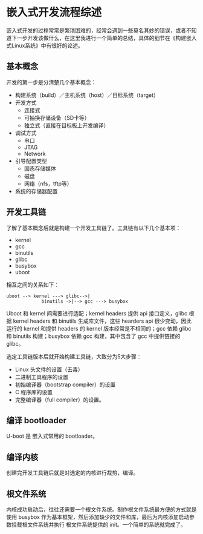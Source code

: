 # 嵌入式开发流程综述
嵌入式开发的过程常常是繁琐困难的，经常会遇到一些莫名其妙的错误，或者不知道下一步开发该做什么，在这里我进行一个简单的总结，具体的细节在《构建嵌入式Linux系统》中有很好的论述。

## 基本概念
开发的第一步是分清楚几个基本概念：

* 构建系统（build）／主机系统（host）／目标系统（target）
* 开发方式
	*  连接式
	*  可抽换存储设备（SD卡等）
	*  独立式（直接在目标板上开发编译）
* 调试方式
	* 串口
	* JTAG
	* Network
* 引导配置类型
	* 固态存储媒体
	* 磁盘
	* 网络（nfs，tftp等）
* 系统的存储器配置

## 开发工具链
了解了基本概念后就是构建一个开发工具链了。工具链有以下几个基本项：

* kernel
* gcc
* binutils
* glibc
* busybox 
* uboot

相互之间的关系如下：

	uboot --> kernel ---> glibc-->| 
	             binutils ->|--> gcc ---> busybox

Uboot 和 kernel 间需要进行适配；kernel headers 提供 api 接口定义，glibc 根据  kernel headers 和 binutils 生成库文件，这些 hearders api 很少变动，因此运行的 kernel 和提供 headers 的 kernel 版本经常是不相同的；gcc 依赖 glibc 和 binutils 构建；busybox 依赖 gcc 构建，其中包含了 gcc 中提供链接的 glibc。

选定工具链版本后就开始构建工具链，大致分为5大步骤：

- Linux 头文件的设置（去毒）
- 二进制工具程序的设置
- 初始编译器（bootstrap compiler）的设置
- C 程序库的设置
- 完整编译器（full compiler）的设置。

## 编译 bootloader
U-boot 是 嵌入式常用的 bootloader。

##  编译内核
创建完开发工具链后就是对选定的内核进行裁剪，编译。

## 根文件系统
内核成功启动后，往往还需要一个根文件系统。制作根文件系统最方便的方式就是使用 busybox 作为基本框架，然后添加缺少的文件和库，最后为内核添加启动参数挂载根文件系统并执行 根文件系统提供的 init。一个简单的系统就完成了。

